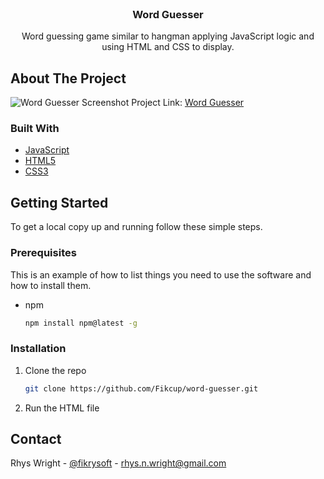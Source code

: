 <!-- PROJECT LOGO -->
<br />
<p align="center">
  <h3 align="center">Word Guesser</h3>

  <p align="center">
    Word guessing game similar to hangman applying JavaScript logic and using HTML and CSS to display.
    <br />
  </p>
</p>


<!-- ABOUT THE PROJECT -->
## About The Project

![Word Guesser Screenshot](https://media.discordapp.net/attachments/810364865419673631/846285994160160779/image.png?width=960&height=520)
Project Link: [Word Guesser](https://fikcup.github.io/word-guesser/)


### Built With

* [JavaScript](https://www.javascript.com/)
* [HTML5](https://developer.mozilla.org/en-US/docs/Web/HTML)
* [CSS3](https://developer.mozilla.org/en-US/docs/Web/CSS)



<!-- GETTING STARTED -->
## Getting Started

To get a local copy up and running follow these simple steps.

### Prerequisites

This is an example of how to list things you need to use the software and how to install them.
* npm
  ```sh
  npm install npm@latest -g
  ```

### Installation

1. Clone the repo
   ```sh
   git clone https://github.com/Fikcup/word-guesser.git
   ```
2. Run the HTML file

<!-- CONTACT -->
## Contact

Rhys Wright - [@fikrysoft](https://twitter.com/fikrysoft) - rhys.n.wright@gmail.com
